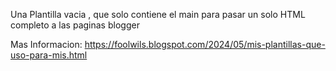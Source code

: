 Una Plantilla vacia , que solo contiene el main para pasar un solo HTML completo a las paginas blogger


Mas Informacion:
https://foolwils.blogspot.com/2024/05/mis-plantillas-que-uso-para-mis.html

